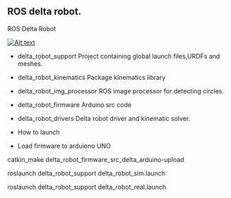 ## ROS delta robot.
ROS Delta Robot

[![Alt text](https://img.youtube.com/vi/pI4uqf1SEYo&feature=youtu.be/0.jpg)](https://www.youtube.com/watch?v=pI4uqf1SEYo&feature=youtu.be)

* delta_robot_support
Project containing global launch files,URDFs and meshes.

* delta_robot_kinematics
Package kinematics library

* delta_robot_img_processor
ROS image processor for detecting circles.

* delta_robot_firmware
Arduino src code

* delta_robot_drivers
Delta robot driver and kinematic solver.


* How to launch

* Load firmware to arduiono UNO

catkin_make delta_robot_firmware_src_delta_arduino-upload

roslaunch delta_robot_support delta_robot_sim.launch

roslaunch delta_robot_support delta_robot_real.launch
